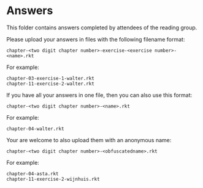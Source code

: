 # Answers

This folder contains answers completed by attendees of the reading group.

Please upload your answers in files with the following filename format:

```
chapter-<two digit chapter number>-exercise-<exercise number>-<name>.rkt
```

For example:

```
chapter-03-exercise-1-walter.rkt
chapter-11-exercise-2-walter.rkt
```

If you have all your answers in one file, then you can also use this format:

```
chapter-<two digit chapter number>-<name>.rkt
```

For example:

```
chapter-04-walter.rkt
```

Your are welcome to also upload them with an anonymous name:

```
chapter-<two digit chapter number>-<obfuscatedname>.rkt
```

For example:

```
chapter-04-asta.rkt
chapter-11-exercise-2-wijnhuis.rkt
```
